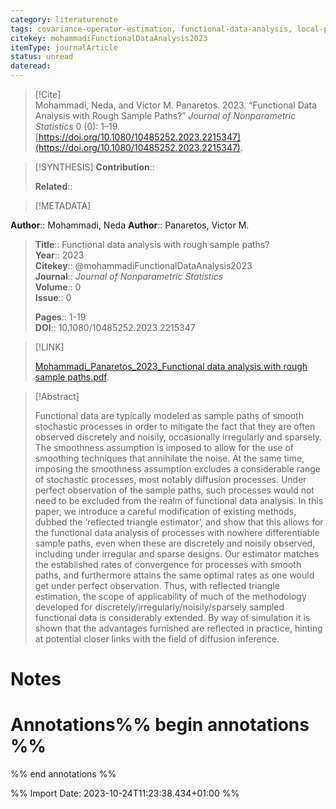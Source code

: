 ```yaml
---
category: literaturenote
tags: covariance-operator-estimation, functional-data-analysis, local-polynomial-smoothing, smoothness
citekey: mohammadiFunctionalDataAnalysis2023
itemType: journalArticle
status: unread  
dateread:  
---
```


> [!Cite]  
> Mohammadi, Neda, and Victor M. Panaretos. 2023. “Functional Data Analysis with Rough Sample Paths?” _Journal of Nonparametric Statistics_ 0 (0): 1–19. [https://doi.org/10.1080/10485252.2023.2215347](https://doi.org/10.1080/10485252.2023.2215347).

> [!SYNTHESIS] 
>**Contribution**::
>
>**Related**:: 
>

> [!METADATA]  
>
**Author**:: Mohammadi, Neda
**Author**:: Panaretos, Victor M.<br>
> **Title**:: Functional data analysis with rough sample paths?    
> **Year**:: 2023     
> **Citekey**:: @mohammadiFunctionalDataAnalysis2023    
>**Journal**:: *Journal of Nonparametric Statistics*    
>**Volume**:: 0    
>**Issue**:: 0     
>    
>    
>     
> **Pages**:: 1-19    
>**DOI**:: 10.1080/10485252.2023.2215347    
>

> [!LINK] 
>
> [Mohammadi_Panaretos_2023_Functional data analysis with rough sample paths.pdf](file:///Users/steven/Library/CloudStorage/GoogleDrive-steven.golovkine@ul.ie/My%20Drive/bibliography/Journal%20of%20Nonparametric%20Statistics/2023/Mohammadi_Panaretos_2023_Functional%20data%20analysis%20with%20rough%20sample%20paths.pdf).

>[!Abstract]
>
>Functional data are typically modeled as sample paths of smooth stochastic processes in order to mitigate the fact that they are often observed discretely and noisily, occasionally irregularly and sparsely. The smoothness assumption is imposed to allow for the use of smoothing techniques that annihilate the noise. At the same time, imposing the smoothness assumption excludes a considerable range of stochastic processes, most notably diffusion processes. Under perfect observation of the sample paths, such processes would not need to be excluded from the realm of functional data analysis. In this paper, we introduce a careful modification of existing methods, dubbed the ‘reflected triangle estimator’, and show that this allows for the functional data analysis of processes with nowhere differentiable sample paths, even when these are discretely and noisily observed, including under irregular and sparse designs. Our estimator matches the established rates of convergence for processes with smooth paths, and furthermore attains the same optimal rates as one would get under perfect observation. Thus, with reflected triangle estimation, the scope of applicability of much of the methodology developed for discretely/irregularly/noisily/sparsely sampled functional data is considerably extended. By way of simulation it is shown that the advantages furnished are reflected in practice, hinting at potential closer links with the field of diffusion inference.
>>


# Notes<br>
# Annotations%% begin annotations %%  
 
  
%% end annotations %%

%% Import Date: 2023-10-24T11:23:38.434+01:00 %%
